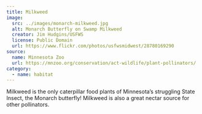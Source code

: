 ```yaml
---
title: Milkweed
image:
  src: ../images/monarch-milkweed.jpg
  alt: Monarch Butterfly on Swamp Milkweed
  creator: Jim Hudgins/USFWS
  license: Public Domain
  url: https://www.flickr.com/photos/usfwsmidwest/28780169290
source:
  name: Minnesota Zoo
  url: https://mnzoo.org/conservation/act-wildlife/plant-pollinators/
category: 
  - name: habitat
---
```


Milkweed is the only caterpillar food plants of Minnesota’s struggling State Insect, the Monarch butterfly!  Milkweed is also a great nectar source for other pollinators.
